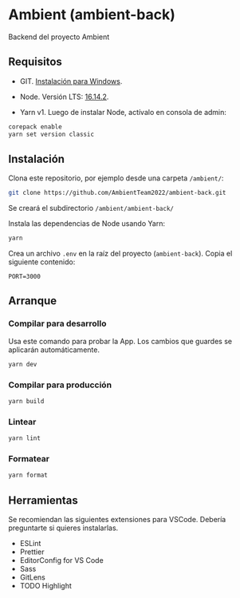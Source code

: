 # Ambient (ambient-back)

Backend del proyecto Ambient

## Requisitos

- GIT. [Instalación para Windows](https://git-scm.com/download/win).

- Node. Versión LTS: [16.14.2](https://nodejs.org/dist/v16.14.2/node-v16.14.2-x64.msi).

- Yarn v1. Luego de instalar Node, actívalo en consola de admin:

```bash
corepack enable
yarn set version classic
```

## Instalación

Clona este repositorio, por ejemplo desde una carpeta `/ambient/`:

```bash
git clone https://github.com/AmbientTeam2022/ambient-back.git
```

Se creará el subdirectorio `/ambient/ambient-back/`

Instala las dependencias de Node usando Yarn:

```bash
yarn
```

Crea un archivo `.env` en la raíz del proyecto (`ambient-back`). Copia el siguiente contenido:

```
PORT=3000
```

## Arranque

### Compilar para desarrollo

Usa este comando para probar la App. Los cambios que guardes se aplicarán automáticamente.

```bash
yarn dev
```

### Compilar para producción

```bash
yarn build
```

### Lintear

```bash
yarn lint
```

### Formatear

```bash
yarn format
```

## Herramientas

Se recomiendan las siguientes extensiones para VSCode. Debería preguntarte si quieres instalarlas.

- ESLint
- Prettier
- EditorConfig for VS Code
- Sass
- GitLens
- TODO Highlight
